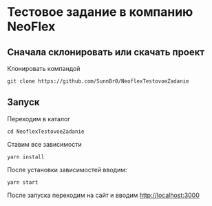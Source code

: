 # Тестовое задание в компанию NeoFlex

## Сначала склонировать или скачать проект
Клонировать компандой

`git clone https://github.com/SunnBr0/NeoflexTestovoeZadanie`

## Запуск
Переходим в каталог 

`cd NeoflexTestovoeZadanie`

Ставим все зависимости

`yarn install`



После установки зависимостей  вводим: 

`yarn start`

После запуска переходим на сайт и вводим [http://localhost:3000](http://localhost:3000)


